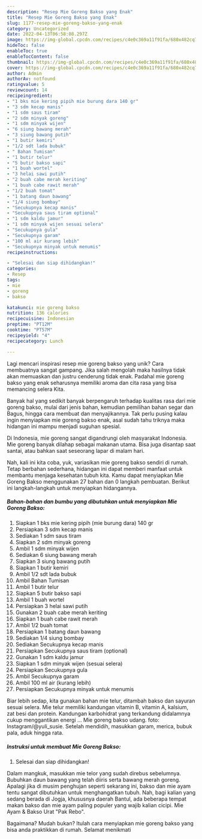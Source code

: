 ```yaml
---
description: "Resep Mie Goreng Bakso yang Enak"
title: "Resep Mie Goreng Bakso yang Enak"
slug: 1177-resep-mie-goreng-bakso-yang-enak
category: Uncategorized
date: 2022-04-13T06:58:08.297Z
image: https://img-global.cpcdn.com/recipes/c4e0c369a11f91fa/680x482cq70/mie-goreng-bakso-foto-resep-utama.jpg
hideToc: false
enableToc: true
enableTocContent: false
thumbnail: https://img-global.cpcdn.com/recipes/c4e0c369a11f91fa/680x482cq70/mie-goreng-bakso-foto-resep-utama.jpg
cover: https://img-global.cpcdn.com/recipes/c4e0c369a11f91fa/680x482cq70/mie-goreng-bakso-foto-resep-utama.jpg
author: Admin
authorAv: notfound
ratingvalue: 5
reviewcount: 14
recipeingredient:
- "1 bks mie kering pipih mie burung dara 140 gr"
- "3 sdm kecap manis"
- "1 sdm saus tiram"
- "2 sdm minyak goreng"
- "1 sdm minyak wijen"
- "6 siung bawang merah"
- "3 siung bawang putih"
- "1 butir kemiri"
- "1/2 sdt lada bubuk"
- " Bahan Tumisan"
- "1 butir telur"
- "5 butir bakso sapi"
- "1 buah wortel"
- "3 helai sawi putih"
- "2 buah cabe merah keriting"
- "1 buah cabe rawit merah"
- "1/2 buah tomat"
- "1 batang daun bawang"
- "1/4 siung bombay"
- "Secukupnya kecap manis"
- "Secukupnya saus tiram optional"
- "1 sdm kaldu jamur"
- "1 sdm minyak wijen sesuai selera"
- "Secukupnya gula"
- "Secukupnya garam"
- "100 ml air kurang lebih"
- "Secukupnya minyak untuk menumis"
recipeinstructions:

- "Selesai dan siap dihidangkan!"
categories:
- Resep
tags:
- mie
- goreng
- bakso

katakunci: mie goreng bakso 
nutrition: 136 calories
recipecuisine: Indonesian
preptime: "PT12M"
cooktime: "PT57M"
recipeyield: "4"
recipecategory: Lunch

---
```





Lagi mencari inspirasi resep mie goreng bakso yang unik? Cara membuatnya sangat gampang. Jika salah mengolah maka hasilnya tidak akan memuaskan dan justru cenderung tidak enak. Padahal mie goreng bakso yang enak seharusnya memiliki aroma dan cita rasa yang bisa memancing selera Kita.





Banyak hal yang sedikit banyak berpengaruh terhadap kualitas rasa dari mie goreng bakso, mulai dari jenis bahan, kemudian pemilihan bahan segar dan Bagus, hingga cara membuat dan menyajikannya. Tak perlu pusing kalau ingin menyiapkan mie goreng bakso enak,      asal sudah tahu triknya maka hidangan ini mampu menjadi suguhan spesial.














Di Indonesia, mie goreng sangat digandrungi oleh masyarakat Indonesia. Mie goreng banyak dilahap sebagai makanan utama. Bisa juga disantap saat santai, atau bahkan saat seseorang lapar di malam hari.






Nah, kali ini kita coba, yuk, variasikan mie goreng bakso sendiri di rumah. Tetap berbahan sederhana, hidangan ini dapat memberi manfaat untuk membantu menjaga kesehatan tubuh kita. Kamu dapat menyiapkan Mie Goreng Bakso menggunakan 27 bahan dan 0 langkah pembuatan. Berikut ini langkah-langkah untuk menyiapkan hidangannya.

<!--inarticleads1-->

##### Bahan-bahan dan bumbu yang dibutuhkan untuk menyiapkan Mie Goreng Bakso:

1. Siapkan 1 bks mie kering pipih (mie burung dara) 140 gr
1. Persiapkan 3 sdm kecap manis
1. Sediakan 1 sdm saus tiram
1. Siapkan 2 sdm minyak goreng
1. Ambil 1 sdm minyak wijen
1. Sediakan 6 siung bawang merah
1. Siapkan 3 siung bawang putih
1. Siapkan 1 butir kemiri
1. Ambil 1/2 sdt lada bubuk
1. Ambil  Bahan Tumisan
1. Ambil 1 butir telur
1. Siapkan 5 butir bakso sapi
1. Ambil 1 buah wortel
1. Persiapkan 3 helai sawi putih
1. Gunakan 2 buah cabe merah keriting
1. Siapkan 1 buah cabe rawit merah
1. Ambil 1/2 buah tomat
1. Persiapkan 1 batang daun bawang
1. Sediakan 1/4 siung bombay
1. Sediakan Secukupnya kecap manis
1. Persiapkan Secukupnya saus tiram (optional)
1. Gunakan 1 sdm kaldu jamur
1. Siapkan 1 sdm minyak wijen (sesuai selera)
1. Persiapkan Secukupnya gula
1. Ambil Secukupnya garam
1. Ambil 100 ml air (kurang lebih)
1. Persiapkan Secukupnya minyak untuk menumis


Biar lebih sedap, kita gunakan bahan mie telur, ditambah bakso dan sayuran sesuai selera. Mie telur memiliki kandungan vitamin B, vitamin A, kalsium, zat besi dan protein. Kandungan karbohidrat yang terkandung didalamnya cukup menggantikan energi … Mie goreng bakso udang. foto: Instagram/@yuli_susie. Setelah mendidih, masukkan garam, merica, bubuk pala, aduk hingga rata. 

<!--inarticleads2-->

##### Instruksi untuk membuat Mie Goreng Bakso:


1. Selesai dan siap dihidangkan!

Dalam mangkuk, masukkan mie telor yang sudah direbus sebelumnya. Bubuhkan daun bawang yang telah diiris serta bawang merah goreng. Apalagi jika di musim penghujan seperti sekarang ini, bakso dan mie ayam tentu sangat dibutuhkan untuk menghangatkan tubuh. Nah, bagi kalian yang sedang berada di Jogja, khususnya daerah Bantul, ada beberapa tempat makan bakso dan mie ayam paling populer yang wajib kalian cicipi. Mie Ayam &amp; Bakso Urat &#34;Pak Rebo&#34;. 

Bagaimana? Mudah bukan? Itulah cara menyiapkan mie goreng bakso yang bisa anda praktikkan di rumah. Selamat menikmati
